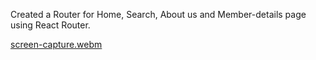 Created a Router for Home, Search, About us and Member-details page using React Router.

[screen-capture.webm](https://user-images.githubusercontent.com/76955371/207615448-9b8d0799-214f-407b-b4d1-54ceb0b0b3cd.webm)


